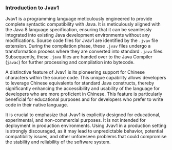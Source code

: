 ### Introduction to Jvav1

Jvav1 is a programming language meticulously engineered to provide complete syntactic compatibility with Java. It is meticulously aligned with the Java 8 language specification, ensuring that it can be seamlessly integrated into existing Java development environments without any modifications. Source code files for Jvav1 are identified by the `.jvav` file extension. During the compilation phase, these `.jvav` files undergo a transformation process where they are converted into standard `.java` files. Subsequently, these `.java` files are handed over to the Java Compiler (`javac`) for further processing and compilation into bytecode.

A distinctive feature of Jvav1 is its pioneering support for Chinese characters within the source code. This unique capability allows developers to leverage Chinese equivalents for standard Java constructs, thereby significantly enhancing the accessibility and usability of the language for developers who are more proficient in Chinese. This feature is particularly beneficial for educational purposes and for developers who prefer to write code in their native language.

It is crucial to emphasize that Jvav1 is explicitly designed for educational, experimental, and non-commercial purposes. It is not intended for deployment in production environments. Using Jvav1 in a production setting is strongly discouraged, as it may lead to unpredictable behavior, potential compatibility issues, and other unforeseen problems that could compromise the stability and reliability of the software system.

